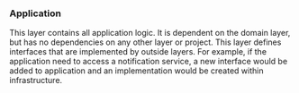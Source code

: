 ﻿### Application
This layer contains all application logic. 
It is dependent on the domain layer, but has no dependencies on any other layer or project. 
This layer defines interfaces that are implemented by outside layers. 
For example, if the application need to access a notification service, 
a new interface would be added to application and an implementation would be created within infrastructure.
